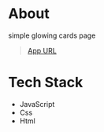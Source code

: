 # About
simple glowing cards page
> [App URL](https://Sohila-Hashem.github.io/Glowing-cards/)

# Tech Stack
- JavaScript
- Css
- Html
